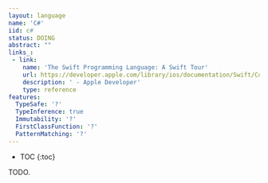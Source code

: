 ```yaml
---
layout: language
name: 'C#'
iid: c#
status: DOING
abstract: ""
links_:
 - link:
    name: 'The Swift Programming Language: A Swift Tour'
    url: https://developer.apple.com/library/ios/documentation/Swift/Conceptual/Swift_Programming_Language/GuidedTour.html#//apple_ref/doc/uid/TP40014097-CH2-ID1
    description: ' - Apple Developer'
    type: reference
features:
  TypeSafe: '?'
  TypeInference: true
  Immutability: '?'
  FirstClassFunction: '?'
  PatternMatching: '?'
---
```


* TOC
{:toc}

TODO.
